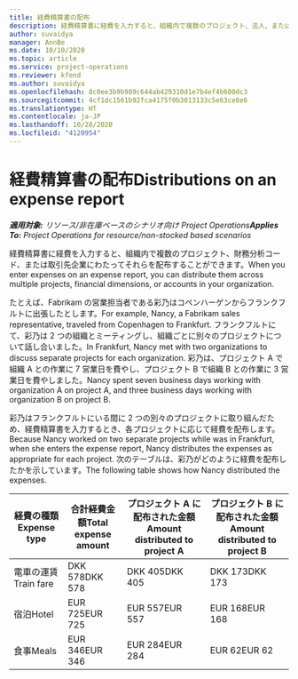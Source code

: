 ```yaml
---
title: 経費精算書の配布
description: 経費精算書に経費を入力すると、組織内で複数のプロジェクト、法人、または取引先企業にわたってそれらを配布することができます。
author: suvaidya
manager: AnnBe
ms.date: 10/10/2020
ms.topic: article
ms.service: project-operations
ms.reviewer: kfend
ms.author: suvaidya
ms.openlocfilehash: 8c0ee3b9b989c644ab429310d1e7b4ef4b600dc3
ms.sourcegitcommit: 4cf1dc1561b92fca4175f0b3813133c5e63ce8e6
ms.translationtype: HT
ms.contentlocale: ja-JP
ms.lasthandoff: 10/28/2020
ms.locfileid: "4120954"
---
```

# <a name="distributions-on-an-expense-report"></a><span data-ttu-id="be3c5-103">経費精算書の配布</span><span class="sxs-lookup"><span data-stu-id="be3c5-103">Distributions on an expense report</span></span>

<span data-ttu-id="be3c5-104">_**適用対象:** リソース/非在庫ベースのシナリオ向け Project Operations_</span><span class="sxs-lookup"><span data-stu-id="be3c5-104">_**Applies To:** Project Operations for resource/non-stocked based scenarios_</span></span>

<span data-ttu-id="be3c5-105">経費精算書に経費を入力すると、組織内で複数のプロジェクト、財務分析コード、または取引先企業にわたってそれらを配布することができます。</span><span class="sxs-lookup"><span data-stu-id="be3c5-105">When you enter expenses on an expense report, you can distribute them across multiple projects, financial dimensions, or accounts in your organization.</span></span>

<span data-ttu-id="be3c5-106">たとえば、Fabrikam の営業担当者である彩乃はコペンハーゲンからフランクフルトに出張したとします。</span><span class="sxs-lookup"><span data-stu-id="be3c5-106">For example, Nancy, a Fabrikam sales representative, traveled from Copenhagen to Frankfurt.</span></span> <span data-ttu-id="be3c5-107">フランクフルトにて、彩乃は 2 つの組織とミーティングし、組織ごとに別々のプロジェクトについて話し合いました。</span><span class="sxs-lookup"><span data-stu-id="be3c5-107">In Frankfurt, Nancy met with two organizations to discuss separate projects for each organization.</span></span> <span data-ttu-id="be3c5-108">彩乃は、プロジェクト A で組織 A との作業に 7 営業日を費やし、プロジェクト B で組織 B との作業に 3 営業日を費やしました。</span><span class="sxs-lookup"><span data-stu-id="be3c5-108">Nancy spent seven business days working with organization A on project A, and three business days working with organization B on project B.</span></span>

<span data-ttu-id="be3c5-109">彩乃はフランクフルトにいる間に 2 つの別々のプロジェクトに取り組んだため、経費精算書を入力するとき、各プロジェクトに応じて経費を配布します。</span><span class="sxs-lookup"><span data-stu-id="be3c5-109">Because Nancy worked on two separate projects while was in Frankfurt, when she enters the expense report, Nancy distributes the expenses as appropriate for each project.</span></span> <span data-ttu-id="be3c5-110">次のテーブルは、彩乃がどのように経費を配布したかを示しています。</span><span class="sxs-lookup"><span data-stu-id="be3c5-110">The following table shows how Nancy distributed the expenses.</span></span>

| <span data-ttu-id="be3c5-111">経費の種類</span><span class="sxs-lookup"><span data-stu-id="be3c5-111">Expense type</span></span> | <span data-ttu-id="be3c5-112">合計経費金額</span><span class="sxs-lookup"><span data-stu-id="be3c5-112">Total expense amount</span></span> | <span data-ttu-id="be3c5-113">プロジェクト A に配布された金額</span><span class="sxs-lookup"><span data-stu-id="be3c5-113">Amount distributed to project A</span></span> | <span data-ttu-id="be3c5-114">プロジェクト B に配布された金額</span><span class="sxs-lookup"><span data-stu-id="be3c5-114">Amount distributed to project B</span></span> |
|--------------|----------------------|---------------------------------|---------------------------------|
| <span data-ttu-id="be3c5-115">電車の運賃</span><span class="sxs-lookup"><span data-stu-id="be3c5-115">Train fare</span></span>   | <span data-ttu-id="be3c5-116">DKK 578</span><span class="sxs-lookup"><span data-stu-id="be3c5-116">DKK 578</span></span>              | <span data-ttu-id="be3c5-117">DKK 405</span><span class="sxs-lookup"><span data-stu-id="be3c5-117">DKK 405</span></span>                         | <span data-ttu-id="be3c5-118">DKK 173</span><span class="sxs-lookup"><span data-stu-id="be3c5-118">DKK 173</span></span>                         |
| <span data-ttu-id="be3c5-119">宿泊</span><span class="sxs-lookup"><span data-stu-id="be3c5-119">Hotel</span></span>        | <span data-ttu-id="be3c5-120">EUR 725</span><span class="sxs-lookup"><span data-stu-id="be3c5-120">EUR 725</span></span>              | <span data-ttu-id="be3c5-121">EUR 557</span><span class="sxs-lookup"><span data-stu-id="be3c5-121">EUR 557</span></span>                         | <span data-ttu-id="be3c5-122">EUR 168</span><span class="sxs-lookup"><span data-stu-id="be3c5-122">EUR 168</span></span>                         |
| <span data-ttu-id="be3c5-123">食事</span><span class="sxs-lookup"><span data-stu-id="be3c5-123">Meals</span></span>        | <span data-ttu-id="be3c5-124">EUR 346</span><span class="sxs-lookup"><span data-stu-id="be3c5-124">EUR 346</span></span>              | <span data-ttu-id="be3c5-125">EUR 284</span><span class="sxs-lookup"><span data-stu-id="be3c5-125">EUR 284</span></span>                         | <span data-ttu-id="be3c5-126">EUR 62</span><span class="sxs-lookup"><span data-stu-id="be3c5-126">EUR 62</span></span>                          |
